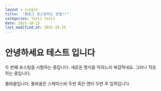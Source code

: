 ```yaml
---
layout : single
title:  "블로그 포스팅하는 방법!!"
categories: Test1 Test2
date: 2021-10-15
last_modified_at: 2021-10-15
---
```


# 안녕하세요 테스트 입니다
두 번째 포스팅을 시험하는 중입니다. 새로운 형식을 익히느라 복잡하네요. 그러나 적응하는 중입니다.


줄바꿈입니다. 줄바꿈은 스페이스바 두번 혹은 엔터 두번 후 입력입니다.
 
